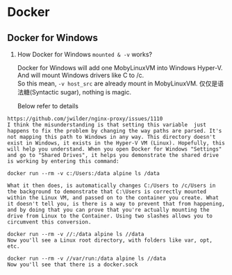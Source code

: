 # Docker

## Docker for Windows

1. How Docker for Windows `mounted & -v` works?

    Docker for Windows will add one MobyLinuxVM into Windows Hyper-V. And will mount Windows drivers like C to /c.  
    So this mean, `-v host_src` are already mount in MobyLinuxVM. 仅仅是语法糖(Syntactic sugar), nothing is magic.  

    Below refer to details

``` https://github.com/jwilder/nginx-proxy/issues/1110
https://github.com/jwilder/nginx-proxy/issues/1110 
I think the misunderstanding is that setting this variable  just happens to fix the problem by changing the way paths are parsed. It's not mapping this path to Windows in any way. This directory doesn't exist in Windows, it exists in the Hyper-V VM (Linux). Hopefully, this will help you understand. When you open Docker for Windows "Settings" and go to "Shared Drives", it helps you demonstrate the shared drive is working by entering this command:  

docker run --rm -v c:/Users:/data alpine ls /data  

What it then does, is automatically changes C:/Users to /c/Users in the background to demonstrate that C:\Users is correctly mounted within the Linux VM, and passed on to the container you create. What it doesn't tell you, is there is a way to prevent that from happening, and by doing that you can prove that you're actually mounting the drive from Linux to the Container. Using two slashes allows you to circumvent this conversion.

docker run --rm -v //:/data alpine ls //data
Now you'll see a Linux root directory, with folders like var, opt, etc.

docker run --rm -v //var/run:/data alpine ls //data
Now you'll see that there is a docker.sock  
```